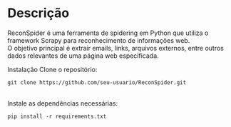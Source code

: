 # Descrição<br>
ReconSpider é uma ferramenta de spidering em Python que utiliza o framework Scrapy para reconhecimento de informações web. <br>O objetivo principal é extrair emails, links, arquivos externos, entre outros dados relevantes de uma página web especificada.

Instalação
Clone o repositório:

```
git clone https://github.com/seu-usuario/ReconSpider.git
```
<br>Instale as dependências necessárias:
```
pip install -r requirements.txt
